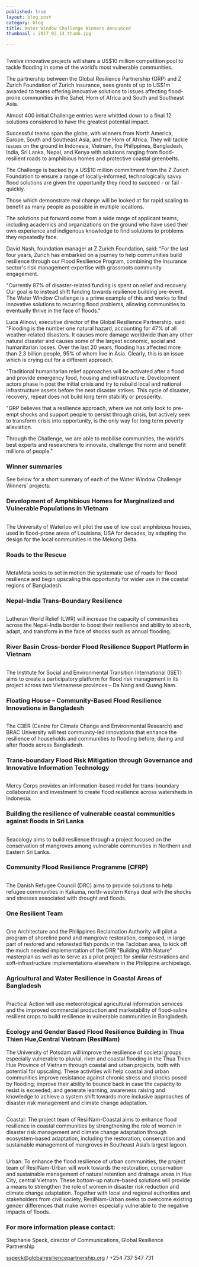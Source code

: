 ```yaml
---
published: true
layout: blog_post
category: blog
title: Water Window Challenge Winners Announced
thumbnail : 2017_03_14_thumb.jpg

---
```



<img src="{{ site.baseurl }}/img/news/2017_03_14_banner1.jpg" alt="">

Twelve innovative projects will share a US$10 million competition pool to tackle flooding in some of the world’s most vulnerable communities.

The partnership between the Global Resilience Partnership (GRP) and Z Zurich Foundation of Zurich Insurance, sees grants of up to US$1m awarded to teams offering innovative solutions to issues affecting flood-prone communities in the Sahel, Horn of Africa and South and Southeast Asia.

Almost 400 initial Challenge entries were whittled down to a final 12 solutions considered to have the greatest potential impact. 

Successful teams span the globe, with winners from North America, Europe, South and Southeast Asia, and the Horn of Africa. They will tackle issues on the ground in Indonesia, Vietnam, the Philippines, Bangladesh, India, Sri Lanka, Nepal, and Kenya with solutions ranging from flood-resilient roads to amphibious homes and protective coastal greenbelts.

The Challenge is backed by a US$10 million commitment from the Z Zurich Foundation to ensure a range of locally-informed, technologically savvy flood solutions are given the opportunity they need to succeed - or fail - quickly.

Those which demonstrate real change will be looked at for rapid scaling to benefit as many people as possible in multiple locations.    

The solutions put forward come from a wide range of applicant teams, including academics and organizations on the ground who have used their own experience and indigenous knowledge to find solutions to problems they repeatedly face. 

David Nash, foundation manager at Z Zurich Foundation, said: “For the last four years, Zurich has embarked on a journey to help communities build resilience through our Flood Resilience Program, combining the insurance sector's risk management expertise with grassroots community engagement. 

"Currently 87% of disaster-related funding is spent on relief and recovery. Our goal is to instead shift funding towards resilience building pre-event. The Water Window Challenge is a prime example of this and works to find innovative solutions to recurring flood problems, allowing communities to eventually thrive in the face of floods."

Luca Alinovi, executive director of the Global Resilience Partnership, said: “Flooding is the number one natural hazard, accounting for 47% of all weather-related disasters. It causes more damage worldwide than any other natural disaster and causes some of the largest economic, social and humanitarian losses.  Over the last 20 years, flooding has affected more than 2.3 billion people, 95% of whom live in Asia.  Clearly, this is an issue which is crying out for a different approach.

"Traditional humanitarian relief approaches will be activated after a flood and provide emergency food, housing and infrastructure. Development actors phase in post the initial crisis and try to rebuild local and national infrastructure assets before the next disaster strikes. This cycle of disaster, recovery, repeat does not build long term stability or prosperity. 

"GRP believes that a resilience approach, where we not only look to pre-empt shocks and support people to persist through crisis, but actively seek to transform crisis into opportunity, is the only way for long term poverty alleviation.

Through the Challenge, we are able to mobilise communities, the world’s best experts and researchers to innovate, challenge the norm and benefit millions of people."
 

<h3>Winner summaries</h3>

See below for a short summary of each of the Water Window Challenge Winners’ projects&#58;

<h3>Development of Amphibious Homes for Marginalized and Vulnerable Populations in Vietnam </h3>

<img src="{{ site.baseurl }}/img/news/2017_03_14_waterloo.jpg" alt="">

The University of Waterloo will pilot the use of low cost amphibious houses, used in flood-prone areas of Louisiana, USA for decades, by adapting the design for the local communities in the Mekong Delta.

<h3>Roads to the Rescue</h3>

<img src="{{ site.baseurl }}/img/news/2017_03_14_meta_meta.jpg" alt="">

MetaMeta seeks to set in motion the systematic use of roads for flood resilience and begin upscaling this opportunity for wider use in the coastal regions of Bangladesh.

<h3>Nepal-India Trans-Boundary Resilience </h3>

<img src="{{ site.baseurl }}/img/news/2017_03_14_lutheran.jpg" alt="">

Lutheran World Relief (LWR) will increase the capacity of communities across the Nepal-India border to boost their resilience and ability to absorb, adapt, and transform in the face of shocks such as annual flooding.

<h3>River Basin Cross-border Flood Resilience Support Platform in Vietnam </h3>

<img src="{{ site.baseurl }}/img/news/2017_03_14_social_env.jpg" alt="">

The Institute for Social and Environmental Transition International (ISET) aims to create a participatory platform for flood risk management in its project across two Vietnamese provinces – Da Nang and Quang Nam.  

<h3>Floating House – Community-Based Flood Resilience Innovations in Bangladesh</h3>

<img src="{{ site.baseurl }}/img/news/2017_03_14_brac.jpg" alt="">

The C3ER (Centre for Climate Change and Environmental Research) and BRAC University will test community-led innovations that enhance the resilience of households and communities to flooding before, during and after floods across Bangladesh.

<h3>Trans-boundary Flood Risk Mitigation through Governance and Innovative Information Technology 
</h3>

<img src="{{ site.baseurl }}/img/news/2017_03_14_mercy.jpg" alt="">

Mercy Corps provides an information-based model for trans-boundary collaboration and investment to create flood resilience across watersheds in Indonesia.

<h3>Building the resilience of vulnerable coastal communities against floods in Sri Lanka</h3>

<img src="{{ site.baseurl }}/img/news/2017_03_14_banner1.jpg" alt="">

Seacology aims to build resilience through a project focused on the conservation of mangroves among vulnerable communities in Northern and Eastern Sri Lanka.

<h3>Community Flood Resilience Programme (CFRP) </h3>

<img src="{{ site.baseurl }}/img/news/2017_03_14_danish.jpg" alt="">

The Danish Refugee Council (DRC) aims to provide solutions to help refugee communities in Kakuma, north-western Kenya deal with the shocks and stresses associated with drought and floods.

<h3>One Resilient Team</h3>

<img src="{{ site.baseurl }}/img/news/2017_03_14_arch.jpg" alt="">

One Architecture and the Philippines Reclamation Authority will pilot a program of shoreline pond and mangrove restoration, composed, in large part of restored and reforested fish ponds in the Tacloban area, to kick off the much needed implementation of the DRR "Building With Nature" masterplan as well as to serve as a pilot project for similar restorations and soft-infrastructure implementations elsewhere in the Philippine archipelago.

<h3>Agricultural and Water Resilience in Coastal Areas of Bangladesh</h3>

<img src="{{ site.baseurl }}/img/news/2017_03_14_practical.jpg" alt="">

Practical Action will use meteorological agricultural information services and the improved commercial production and marketability of flood-saline resilient crops to build resilience in vulnerable communities in Bangladesh.

<h3>Ecology and Gender Based Flood Resilience Building in Thua Thien Hue,Central Vietnam (ResilNam)</h3>

The University of Potsdam will improve the resilience of societal groups especially vulnerable to pluvial, river and coastal flooding in the Thua Thien Hue Province of Vietnam through coastal and urban projects, both with potential for upscaling. These activities will help coastal and urban communities improve resistance against chronic stress and shocks posed by flooding; improve their ability to bounce back in case the capacity to resist is exceeded; and generate learning, awareness raising and knowledge to achieve a system shift towards more inclusive approaches of disaster risk management and climate change adaptation.

<img src="{{ site.baseurl }}/img/news/2017_03_14_coastal.jpg" alt="">

Coastal: The project team of ResilNam-Coastal aims to enhance flood resilience in coastal communities by strengthening the role of women in disaster risk management and climate change adaptation through ecosystem-based adaptation, including the restoration, conservation and sustainable management of mangroves in Southeast Asia’s largest lagoon.  

<img src="{{ site.baseurl }}/img/news/2017_03_14_urban.jpg" alt="">

Urban: To enhance the flood resilience of urban communities, the project team of ResilNam-Urban will work towards the restoration, conservation and sustainable management of natural retention and drainage areas in Hue City, central Vietnam. These bottom-up nature-based solutions will provide a means to strengthen the role of women in disaster risk reduction and climate change adaptation. Together with local and regional authorities and stakeholders from civil society, ResilNam-Urban seeks to overcome existing gender differences that make women especially vulnerable to the negative impacts of floods.

<h3>For more information please contact:</h3>

Stephanie Speck, director of Communications, Global Resilience Partnership

<a href="mailto:sspeck@globalresiliencepartnership.org ">sspeck@globalresiliencepartnership.org </a> / +254 737 547 731 

















 



